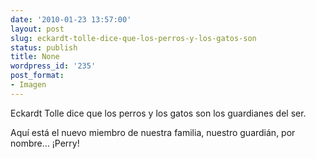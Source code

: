 ```yaml
---
date: '2010-01-23 13:57:00'
layout: post
slug: eckardt-tolle-dice-que-los-perros-y-los-gatos-son
status: publish
title: None
wordpress_id: '235'
post_format:
- Imagen
---
```


Eckardt Tolle dice que los perros y los gatos son los guardianes del ser.




Aquí está el nuevo miembro de nuestra familia, nuestro guardián, por nombre… ¡Perry!
